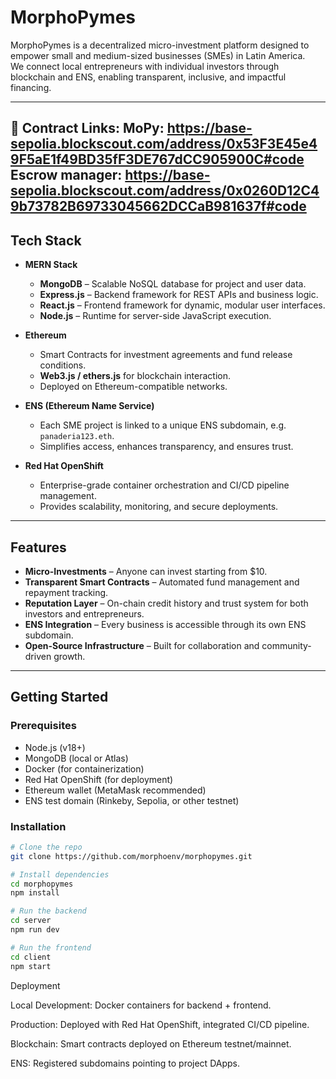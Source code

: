 # MorphoPymes

MorphoPymes is a decentralized micro-investment platform designed to empower small and medium-sized businesses (SMEs) in Latin America.  
We connect local entrepreneurs with individual investors through blockchain and ENS, enabling transparent, inclusive, and impactful financing.  

---
🔗 Contract Links:
MoPy: https://base-sepolia.blockscout.com/address/0x53F3E45e49F5aE1f49BD35fF3DE767dCC905900C#code
Escrow manager: https://base-sepolia.blockscout.com/address/0x0260D12C49b73782B69733045662DCCaB981637f#code
---
## Tech Stack

- **MERN Stack**
  - **MongoDB** – Scalable NoSQL database for project and user data.
  - **Express.js** – Backend framework for REST APIs and business logic.
  - **React.js** – Frontend framework for dynamic, modular user interfaces.
  - **Node.js** – Runtime for server-side JavaScript execution.

- **Ethereum**
  - Smart Contracts for investment agreements and fund release conditions.
  - **Web3.js / ethers.js** for blockchain interaction.
  - Deployed on Ethereum-compatible networks.

- **ENS (Ethereum Name Service)**
  - Each SME project is linked to a unique ENS subdomain, e.g. `panaderia123.eth`.
  - Simplifies access, enhances transparency, and ensures trust.

- **Red Hat OpenShift**
  - Enterprise-grade container orchestration and CI/CD pipeline management.
  - Provides scalability, monitoring, and secure deployments.

---

## Features

- **Micro-Investments** – Anyone can invest starting from $10.
- **Transparent Smart Contracts** – Automated fund management and repayment tracking.
- **Reputation Layer** – On-chain credit history and trust system for both investors and entrepreneurs.
- **ENS Integration** – Every business is accessible through its own ENS subdomain.
- **Open-Source Infrastructure** – Built for collaboration and community-driven growth.

---

## Getting Started

### Prerequisites
- Node.js (v18+)
- MongoDB (local or Atlas)
- Docker (for containerization)
- Red Hat OpenShift (for deployment)
- Ethereum wallet (MetaMask recommended)
- ENS test domain (Rinkeby, Sepolia, or other testnet)

### Installation
```bash
# Clone the repo
git clone https://github.com/morphoenv/morphopymes.git

# Install dependencies
cd morphopymes
npm install

# Run the backend
cd server
npm run dev

# Run the frontend
cd client
npm start
```

Deployment

Local Development: Docker containers for backend + frontend.

Production: Deployed with Red Hat OpenShift, integrated CI/CD pipeline.

Blockchain: Smart contracts deployed on Ethereum testnet/mainnet.

ENS: Registered subdomains pointing to project DApps.



